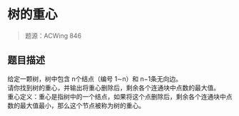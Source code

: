 # 树的重心

> 题源：ACWing 846

## 题目描述
给定一颗树，树中包含 n个结点（编号 1∼n）和 n−1条无向边。  
请你找到树的重心，并输出将重心删除后，剩余各个连通块中点数的最大值。  
重心定义：重心是指树中的一个结点，如果将这个点删除后，剩余各个连通块中点数的最大值最小，那么这个节点被称为树的重心。  
